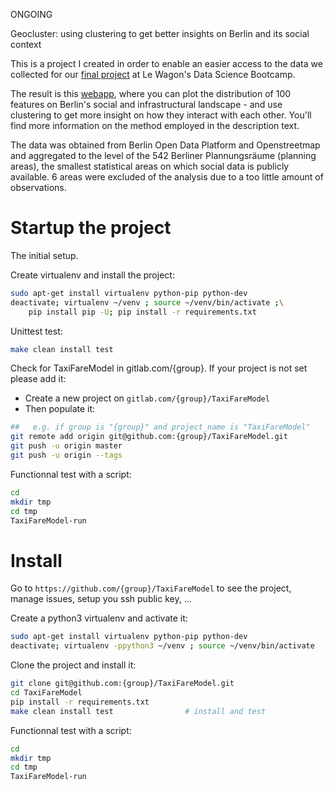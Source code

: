 ONGOING

Geocluster: using clustering to get better insights on Berlin and its social context

This is a project I created in order to enable an easier access to the data we collected for our <a href="https://github.com/Safiaaaaa/YouthInTheCity">final project<a> at Le Wagon's Data Science Bootcamp. 

The result is this <a href="https://safiaaaaa-geocluster-geoclusterapp-qr2sk7.streamlit.app/">webapp<a>, where you can plot the distribution of 100 features on Berlin's social and infrastructural landscape - and use clustering to get more insight on how they interact with each other. You'll find more information on the method employed in the description text.

The data was obtained from Berlin Open Data Platform and Openstreetmap and aggregated to the level of the 542 Berliner Plannungsräume (planning areas), the smallest statistical areas on which social data is publicly available. 6 areas were excluded of the analysis due to a too little amount of observations.

# Startup the project

The initial setup.

Create virtualenv and install the project:
```bash
sudo apt-get install virtualenv python-pip python-dev
deactivate; virtualenv ~/venv ; source ~/venv/bin/activate ;\
    pip install pip -U; pip install -r requirements.txt
```

Unittest test:
```bash
make clean install test
```

Check for TaxiFareModel in gitlab.com/{group}.
If your project is not set please add it:

- Create a new project on `gitlab.com/{group}/TaxiFareModel`
- Then populate it:

```bash
##   e.g. if group is "{group}" and project_name is "TaxiFareModel"
git remote add origin git@github.com:{group}/TaxiFareModel.git
git push -u origin master
git push -u origin --tags
```

Functionnal test with a script:

```bash
cd
mkdir tmp
cd tmp
TaxiFareModel-run
```

# Install

Go to `https://github.com/{group}/TaxiFareModel` to see the project, manage issues,
setup you ssh public key, ...

Create a python3 virtualenv and activate it:

```bash
sudo apt-get install virtualenv python-pip python-dev
deactivate; virtualenv -ppython3 ~/venv ; source ~/venv/bin/activate
```

Clone the project and install it:

```bash
git clone git@github.com:{group}/TaxiFareModel.git
cd TaxiFareModel
pip install -r requirements.txt
make clean install test                # install and test
```
Functionnal test with a script:

```bash
cd
mkdir tmp
cd tmp
TaxiFareModel-run
```
